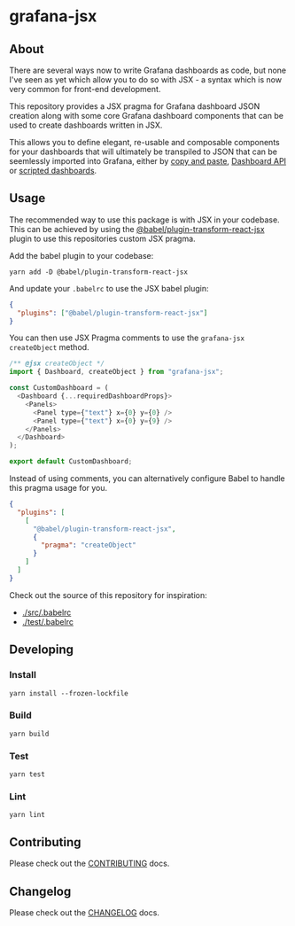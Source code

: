 # grafana-jsx

## About

There are several ways now to write Grafana dashboards as code, but none I've seen as yet which allow you to do so with JSX - a syntax which is now very common for front-end development.

This repository provides a JSX pragma for Grafana dashboard JSON creation along with some core Grafana dashboard components that can be used to create dashboards written in JSX.

This allows you to define elegant, re-usable and composable components for your dashboards that will ultimately be transpiled to JSON that can be seemlessly imported into Grafana, either by [copy and paste](https://grafana.com/docs/grafana/latest/reference/export_import/), [Dashboard API](https://grafana.com/docs/grafana/latest/http_api/dashboard/) or [scripted dashboards](https://grafana.com/docs/grafana/latest/reference/scripting/).

## Usage

The recommended way to use this package is with JSX in your codebase. This can be achieved by using the [@babel/plugin-transform-react-jsx](https://babeljs.io/docs/en/babel-plugin-transform-react-jsx) plugin to use this repositories custom JSX pragma.

Add the babel plugin to your codebase:

```console
yarn add -D @babel/plugin-transform-react-jsx
```

And update your `.babelrc` to use the JSX babel plugin:

```json
{
  "plugins": ["@babel/plugin-transform-react-jsx"]
}
```

You can then use JSX Pragma comments to use the `grafana-jsx` `createObject` method.

```js
/** @jsx createObject */
import { Dashboard, createObject } from "grafana-jsx";

const CustomDashboard = (
  <Dashboard {...requiredDashboardProps}>
    <Panels>
      <Panel type={"text"} x={0} y={0} />
      <Panel type={"text"} x={0} y={9} />
    </Panels>
  </Dashboard>
);

export default CustomDashboard;
```

Instead of using comments, you can alternatively configure Babel to handle this pragma usage for you.

```json
{
  "plugins": [
    [
      "@babel/plugin-transform-react-jsx",
      {
        "pragma": "createObject"
      }
    ]
  ]
}
```

Check out the source of this repository for inspiration:

- [./src/.babelrc](./src/.babelrc)
- [./test/.babelrc](./test/.babelrc)

## Developing

### Install

```console
yarn install --frozen-lockfile
```

### Build

```console
yarn build
```

### Test

```console
yarn test
```

### Lint

```console
yarn lint
```

## Contributing

Please check out the [CONTRIBUTING](./docs/CONTRIBUTING.md) docs.

## Changelog

Please check out the [CHANGELOG](./docs/CHANGELOG.md) docs.
